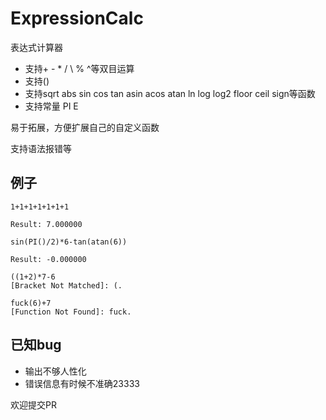 # ExpressionCalc
表达式计算器

- 支持+ - * / \ % ^等双目运算
- 支持()
- 支持sqrt abs sin cos tan asin acos atan ln log log2 floor ceil sign等函数
- 支持常量 PI E

易于拓展，方便扩展自己的自定义函数

支持语法报错等

## 例子
```
1+1+1+1+1+1+1

Result: 7.000000
```

```
sin(PI()/2)*6-tan(atan(6))

Result: -0.000000
```

```
((1+2)*7-6
[Bracket Not Matched]: (.
```

```
fuck(6)+7
[Function Not Found]: fuck.
```

## 已知bug
- 输出不够人性化
- 错误信息有时候不准确23333

欢迎提交PR
